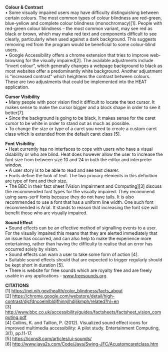 **Colour & Contrast**    
• Some visually impaired users may have difficulty distinguishing between certain colours. The most common types of colour blindness are red-green, blue-yellow and complete colour blindness (monochromacy)[1]. People with red-green colour blindness – the most common variant, may see red as black or brown, which may make red text and components difficult to see clearly, particularly when used against a dark background. This suggests removing red from the program would be beneficial to some colour-blind users.<br>
• Google Accessibility offers a chrome extension that tries to improve web-browsing for the visually impaired[2]. The available adjustments include “invert colour”, which generally changes a webpage background to black as most websites offer a predominantly white background. Another adjustment is “increased contrast” which heightens the contrast between colours. These are two adjustments that could be implemented into the HEAT application.

**Cursor Visibility**  
• Many people with poor vision find it difficult to locate the text cursor. It makes sense to make the cursor bigger and a block shape in order to see it better[7].  
• Since the background is going to be black, it makes sense for the caret cursor to be white in order to stand out as much as possible.  
• To change the size or type of a caret you need to create a custom caret class which is extended from the default caret class [5].

**Font Visibility**  
• Heat currently has no interfaces to cope with users who have a visual disability or who are blind. Heat does however 
  allow the user to increase the font size from between size 10 and 24 in both the editor and interpreter window.   
• A user story is to be able to read and see text clearer.   
• Fonts define the look of text. The two primary elements in this definition are type of font and their size.  
• The BBC in their fact sheet [Vision Impairment and Computing][3] discuss the recommended font types for the visually impaired. They recommend using sans-serif fonts because they do not have tails. It is also recommended to use a font that has a uniform line width. One such font recommended is Arial. It stands to reason that increasing the font size will benefit those who are visually impaired.  

**Sound Effect**  
• Sound effects can be an effective method of signalling events to a user. For the visually impaired this means that they are alerted immediately that an issue has occurred, and can also help to make the experience more entertaining, rather than having the difficulty to realise that an error has occurred solely by vision.  
• Sound effects can warn a user to take some form of action [4].  
• Suitable sound effects should that are expected to trigger regularly should be kept short in duration [5].  
• There is website for free sounds which are royalty free and are freely usable in any applications - www.freesounds.org.   


**CITATIONS**  
[1] https://nei.nih.gov/health/color_blindness/facts_about<br>
[2] https://chrome.google.com/webstore/detail/high-contrast/djcfdncoelnlbldjfhinnjlhdjlikmph/related?hl=en<br>
[3] http://www.bbc.co.uk/accessibility/guides/factsheets/factsheet_vision_computing.pdf<br>
[4] Collins, K. and Taillon, P. (2012). Visualized sound effect icons for improved multimedia accessibility: A pilot study. Entertainment Computing, 3(1), pp.11-17.  
[5] https://icons8.com/articles/ui-sounds/  
[6] http://www.java2s.com/Code/Java/Swing-JFC/Acustomcaretclass.htm

